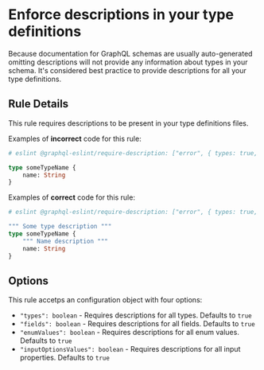 # Enforce descriptions in your type definitions

Because documentation for GraphQL schemas are usually auto-generated omitting descriptions will not provide any information about types in your schema. It's considered best practice to provide descriptions for all your type definitions.

## Rule Details

This rule requires descriptions to be present in your type definitions files.

Examples of **incorrect** code for this rule:

```graphql
# eslint @graphql-eslint/require-description: ["error", { types: true, fields: true }]

type someTypeName {
    name: String
}
```

Examples of **correct** code for this rule:

```graphql
# eslint @graphql-eslint/require-description: ["error", { types: true, fields: true }]

""" Some type description """
type someTypeName {
    """ Name description """
    name: String
}
```

## Options

This rule accetps an configuration object with four options:
* `"types": boolean` - Requires descriptions for all types. Defaults to `true`
* `"fields": boolean` - Requires descriptions for all fields. Defaults to `true`
* `"enumValues": boolean` - Requires descriptions for all enum values. Defaults to `true`
* `"inputOptionsValues": boolean` - Requires descriptions for all input properties. Defaults to `true`
